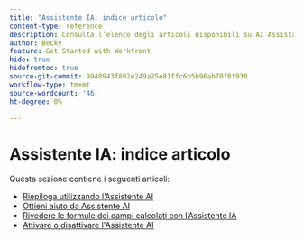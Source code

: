 ```yaml
---
title: "Assistente IA: indice articolo"
content-type: reference
description: Consulta l’elenco degli articoli disponibili su AI Assistant in Workfront
author: Becky
feature: Get Started with Workfront
hide: true
hidefromtoc: true
source-git-commit: 9948943f802e249a25e81ffc6b5b96ab70f8f930
workflow-type: tm+mt
source-wordcount: '46'
ht-degree: 0%

---
```


# Assistente IA: indice articolo

Questa sezione contiene i seguenti articoli:

* [Riepiloga utilizzando l’Assistente AI](/help/quicksilver/workfront-basics/ai-assistant/summarize-this.md)
* [Ottieni aiuto da Assistente AI](/help/quicksilver/workfront-basics/ai-assistant/use-ai-to-retrieve-instructions.md)
* [Rivedere le formule dei campi calcolati con l’Assistente IA](/help/quicksilver/workfront-basics/ai-assistant/use-ai-assistant-to-check-formulas.md)
* [Attivare o disattivare l&#39;Assistente AI](/help/quicksilver/workfront-basics/ai-assistant/enable-or-disable-assistant.md)
